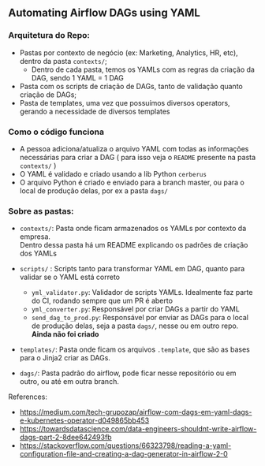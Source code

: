 ## Automating Airflow DAGs using YAML

### Arquitetura do Repo:
- Pastas por contexto de negócio (ex: Marketing, Analytics, HR, etc), dentro da pasta `contexts/`;
  - Dentro de cada pasta, temos os YAMLs com as regras da criação da DAG, sendo 1 YAML = 1 DAG
- Pasta com os scripts de criação de DAGs, tanto de validação quanto criação de DAGs;
- Pasta de templates, uma vez que possuímos diversos operators, gerando a necessidade de diversos templates

### Como o código funciona
- A pessoa adiciona/atualiza o arquivo YAML com todas as informações necessárias para criar a DAG (
  para isso veja o `README` presente na pasta `contexts/`
  )
- O YAML é validado e criado usando a lib Python `cerberus`
- O arquivo Python é criado e enviado para a branch master, ou para o local de produção delas, por ex a pasta `dags/`

### Sobre as pastas:
- `contexts/`: Pasta onde ficam armazenados os YAMLs por contexto da empresa.  
Dentro dessa pasta há um README explicando os padrões de criação dos YAMLs

- `scripts/` : Scripts tanto para transformar YAML em DAG, quanto para validar se o YAML está correto
    - `yml_validator.py`: Validador de scripts YAMLs. Idealmente faz parte do CI, rodando sempre que um PR é aberto
    - `yml_converter.py`: Responsável por criar DAGs a partir do YAML
    - `send_dag_to_prod.py`: Responsável por enviar as DAGs para o local de produção delas, seja a pasta `dags/`,
nesse ou em outro repo. **Ainda não foi criado**
      
- `templates/`: Pasta onde ficam os arquivos `.template`, que são as bases para o Jinja2 criar as DAGs.
    
- `dags/`: Pasta padrão do airflow, pode ficar nesse repositório ou em outro, ou até em outra branch. 

References:
  - https://medium.com/tech-grupozap/airflow-com-dags-em-yaml-dags-e-kubernetes-operator-d049865bb453
  - https://towardsdatascience.com/data-engineers-shouldnt-write-airflow-dags-part-2-8dee642493fb
  - https://stackoverflow.com/questions/66323798/reading-a-yaml-configuration-file-and-creating-a-dag-generator-in-airflow-2-0

